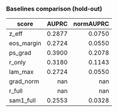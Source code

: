 ### Baselines comparison (hold-out)

| score | AUPRC | normAUPRC |
|---|---:|---:|
| z_eff | 0.2877 | 0.0750 |
| eos_margin | 0.2724 | 0.0550 |
| ps_grad | 0.3900 | 0.2078 |
| r_only | 0.3180 | 0.1143 |
| lam_max | 0.2724 | 0.0550 |
| grad_norm | nan | nan |
| r_full | nan | nan |
| sam1_full | 0.2553 | 0.0328 |